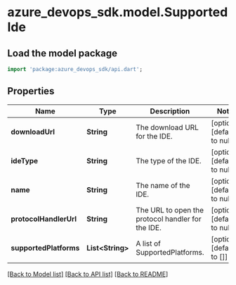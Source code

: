 # azure_devops_sdk.model.SupportedIde

## Load the model package
```dart
import 'package:azure_devops_sdk/api.dart';
```

## Properties
Name | Type | Description | Notes
------------ | ------------- | ------------- | -------------
**downloadUrl** | **String** | The download URL for the IDE. | [optional] [default to null]
**ideType** | **String** | The type of the IDE. | [optional] [default to null]
**name** | **String** | The name of the IDE. | [optional] [default to null]
**protocolHandlerUrl** | **String** | The URL to open the protocol handler for the IDE. | [optional] [default to null]
**supportedPlatforms** | **List&lt;String&gt;** | A list of SupportedPlatforms. | [optional] [default to []]

[[Back to Model list]](../README.md#documentation-for-models) [[Back to API list]](../README.md#documentation-for-api-endpoints) [[Back to README]](../README.md)


